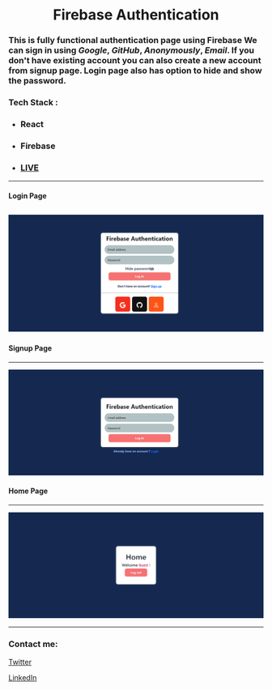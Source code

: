 <h1 align=center>Firebase Authentication</h1>

### This is fully functional authentication page using **Firebase** We can sign in using _Google_, _GitHub_, _Anonymously_, _Email_. If you don't have existing account you can also create a new account from signup page. Login page also has option to hide and show the password.



### Tech Stack :

-   ### React
-   ### Firebase
-   ### [LIVE]()

---

#### Login Page

## ![Login](./src/images/login.png)

#### Signup Page

---

![Singup](./src/images/signup.png)

#### Home Page

---

![Home](./src/images/after%20login.png)

---

### Contact me:

[Twitter](https://twitter.com/Vanshsh2701)

[LinkedIn](https://www.linkedin.com/in/vanshsharma27/)
